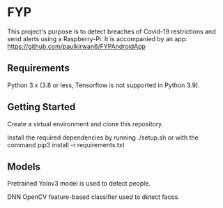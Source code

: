 # FYP

This project's purpose is to detect breaches of Covid-19 restrictions and send alerts using a Raspberry-Pi.
It is accompanied by an app: https://github.com/paulkirwan6/FYPAndroidApp

## Requirements
Python 3.x (3.8 or less, Tensorflow is not supported in Python 3.9).

## Getting Started

Create a virtual environment and clone this repository.

Install the required dependencies by running ./setup.sh or with the command pip3 install -r requirements.txt

## Models

Pretrained Yolov3 model is used to detect people.

DNN OpenCV feature-based classifier used to detect faces.




